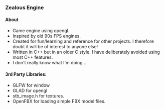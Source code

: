 ### Zealous Engine

#### About

* Game engine using opengl.
* Inspired by old 90s FPS engines.
* Created for fun/learning and reference for other projects. I therefore doubt it will be of interest to anyone else!
* Written in C++ but in an older C style. I have deliberately avoided using most C++ features.
* I don't really know what I'm doing...

#### 3rd Party Libraries:

* GLFW for window
* GLAD for opengl
* stb_image.h for textures.
* OpenFBX for loading simple FBX model files.
